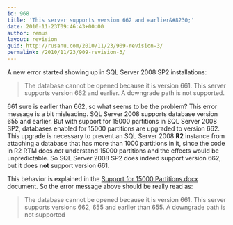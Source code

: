 ```yaml
---
id: 968
title: 'This server supports version 662 and earlier&#8230;'
date: 2010-11-23T09:46:43+00:00
author: remus
layout: revision
guid: http://rusanu.com/2010/11/23/909-revision-3/
permalink: /2010/11/23/909-revision-3/
---
```

A new error started showing up in SQL Server 2008 SP2 installations:

> The database cannot be opened because it is version 661. This server supports version 662 and earlier. A downgrade path is not supported.

661 sure is earlier than 662, so what seems to be the problem? This error message is a bit misleading. SQL Server 2008 supports database version 655 and earlier. But with support for 15000 partitions in SQL Server 2008 SP2, databases enabled for 15000 partitions are upgraded to version 662. This upgrade is necessary to prevent an SQL Server 2008 **R2** instance from attaching a database that has more than 1000 partitions in it, since the code in R2 RTM does _not_ understand 15000 partitions and the effects would be unpredictable. So SQL Server 2008 SP2 does indeed support version 662, but it does **not** support version 661.

This behavior is explained in the <a href="http://download.microsoft.com/download/B/E/1/BE1AABB3-6ED8-4C3C-AF91-448AB733B1AF/Support_for_15000_Partitions.docx" target="_blank">Support for 15000 Partitions.docx</a> document. So the error message above should be really read as:

> The database cannot be opened because it is version 661. This server supports versions 662, 655 and earlier than 655. A downgrade path is not supported